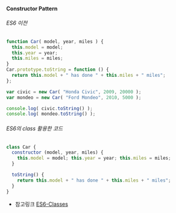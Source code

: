 #### Constructor Pattern

###### ES6 이전
```javascript
function Car( model, year, miles ) {
  this.model = model;
  this.year = year;
  this.miles = miles;
}
Car.prototype.toString = function () {
  return this.model + " has done " + this.miles + " miles";
};

var civic = new Car( "Honda Civic", 2009, 20000 );
var mondeo = new Car( "Ford Mondeo", 2010, 5000 );

console.log( civic.toString() );
console.log( mondeo.toString() );
```

###### ES6의 class 활용한 코드
```javascript
class Car {
  constructor (model, year, miles) {
    this.model = model; this.year = year; this.miles = miles;
  }

  toString() {
    return this.model + " has done " + this.miles + " miles";
  }
}
```

- 참고링크
[ES6-Classes](https://developer.mozilla.org/en-US/docs/Web/JavaScript/Reference/Classes)
